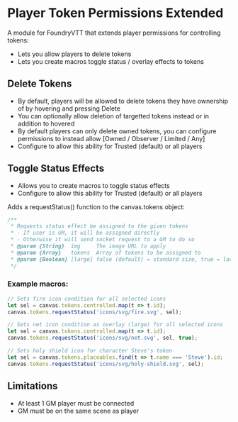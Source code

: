 # Player Token Permissions Extended
A module for FoundryVTT that extends player permissions for controlling tokens:
- Lets you allow players to delete tokens
- Lets you create macros toggle status / overlay effects to tokens

## Delete Tokens
- By default, players will be allowed to delete tokens they have ownership of by hovering and pressing Delete
- You can optionally allow deletion of targetted tokens instead or in addition to hovered
- By default players can only delete owned tokens, you can configure permissions to instead allow [Owned / Observer / Limited / Any]
- Configure to allow this ability for Trusted (default) or all players

## Toggle Status Effects
- Allows you to create macros to toggle status effects
- Configure to allow this ability for Trusted (default) or all players

Adds a requestStatus() function to the canvas.tokens object:
```js
/**
 * Requests status effect be assigned to the given tokens
 * - If user is GM, it will be assigned directly
 * - Otherwise it will send socket request to a GM to do so
 * @param {String}  img     The image URL to apply
 * @param {Array}   tokens  Array of tokens to be assigned to
 * @param {Boolean} [large] false (default) = standard size, true = large overlay
 */
```

### Example macros:

```js
// Sets fire icon condition for all selected icons
let sel = canvas.tokens.controlled.map(t => t.id);
canvas.tokens.requestStatus('icons/svg/fire.svg', sel);
```
```js
// Sets net icon condition as overlay (large) for all selected icons
let sel = canvas.tokens.controlled.map(t => t.id);
canvas.tokens.requestStatus('icons/svg/net.svg', sel, true);
```
```js
// Sets holy shield icon for character Steve's token
let sel = canvas.tokens.placeables.find(t => t.name === 'Steve').id;
canvas.tokens.requestStatus('icons/svg/holy-shield.svg', sel);
```

## Limitations
- At least 1 GM player must be connected
- GM must be on the same scene as player
